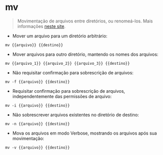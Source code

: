 # mv

> Movimentação de arquivos entre diretórios, ou renomeá-los. Mais informações [neste site](https://url-to-upstream.tld).

- Mover um arquivo para um diretório arbitrário:

`mv {{arquivo}} {{destino}}`

- Mover arquivos para outro diretório, mantendo os nomes dos arquivos:

`mv {{arquivo_1}} {{arquivo_2}} {{arquivo_3}} {{destino}}`

- Não requisitar confirmação para sobrescrição de arquivos:

`mv -f {{arquivo}} {{destino}}`

- Requisitar confirmação para sobrescrição de arquivos, independentemente das permissões de arquivo:

`mv -i {{arquivo}} {{destino}}`

- Não sobrescrever arquivos existentes no diretório de destino:

`mv -n {{arquivo}} {{destino}}`

- Mova os arquivos em modo Verbose, mostrando os arquivos após sua movimentação:

`mv -v {{arquivo}} {{destino}}`
